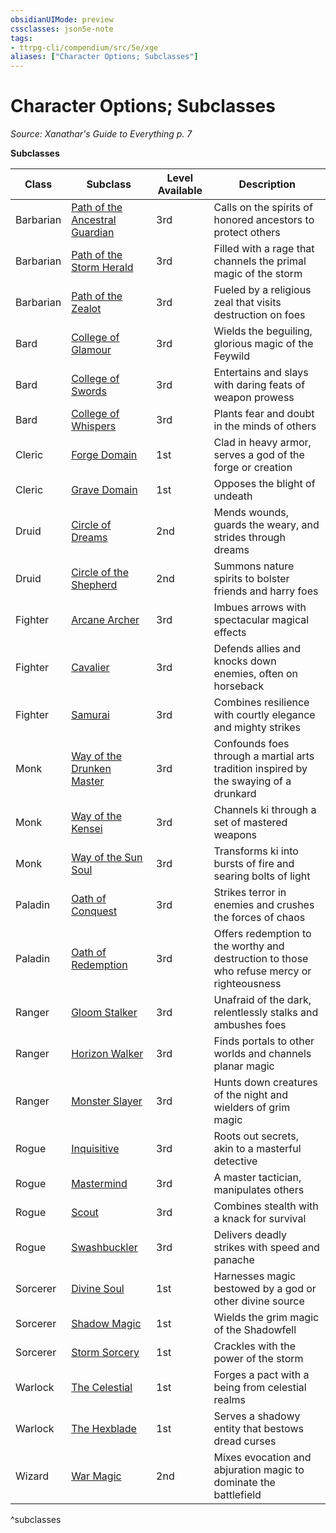 ```yaml
---
obsidianUIMode: preview
cssclasses: json5e-note
tags:
- ttrpg-cli/compendium/src/5e/xge
aliases: ["Character Options; Subclasses"]
---
```

# Character Options; Subclasses
*Source: Xanathar's Guide to Everything p. 7* 

**Subclasses**

| Class | Subclass | Level Available | Description |
|-------|----------|-----------------|-------------|
| Barbarian | [Path of the Ancestral Guardian](3-Mechanics/CLI/classes/barbarian-path-of-the-ancestral-guardian-xge.md) | 3rd | Calls on the spirits of honored ancestors to protect others |
| Barbarian | [Path of the Storm Herald](3-Mechanics/CLI/classes/barbarian-path-of-the-storm-herald-xge.md) | 3rd | Filled with a rage that channels the primal magic of the storm |
| Barbarian | [Path of the Zealot](3-Mechanics/CLI/classes/barbarian-path-of-the-zealot-xge.md) | 3rd | Fueled by a religious zeal that visits destruction on foes |
| Bard | [College of Glamour](3-Mechanics/CLI/classes/bard-college-of-glamour-xge.md) | 3rd | Wields the beguiling, glorious magic of the Feywild |
| Bard | [College of Swords](3-Mechanics/CLI/classes/bard-college-of-swords-xge.md) | 3rd | Entertains and slays with daring feats of weapon prowess |
| Bard | [College of Whispers](3-Mechanics/CLI/classes/bard-college-of-whispers-xge.md) | 3rd | Plants fear and doubt in the minds of others  |
| Cleric | [Forge Domain](3-Mechanics/CLI/classes/cleric-forge-domain-xge.md) | 1st | Clad in heavy armor, serves a god of the forge or creation |
| Cleric | [Grave Domain](3-Mechanics/CLI/classes/cleric-grave-domain-xge.md) | 1st | Opposes the blight of undeath |
| Druid | [Circle of Dreams](3-Mechanics/CLI/classes/druid-circle-of-dreams-xge.md) | 2nd | Mends wounds, guards the weary, and strides through dreams |
| Druid | [Circle of the Shepherd](3-Mechanics/CLI/classes/druid-circle-of-the-shepherd-xge.md) | 2nd | Summons nature spirits to bolster friends and harry foes |
| Fighter | [Arcane Archer](3-Mechanics/CLI/classes/fighter-arcane-archer-xge.md) | 3rd | Imbues arrows with spectacular magical effects |
| Fighter | [Cavalier](3-Mechanics/CLI/classes/fighter-cavalier-xge.md) | 3rd | Defends allies and knocks down enemies, often on horseback |
| Fighter | [Samurai](3-Mechanics/CLI/classes/fighter-samurai-xge.md) | 3rd | Combines resilience with courtly elegance and mighty strikes |
| Monk | [Way of the Drunken Master](3-Mechanics/CLI/classes/monk-way-of-the-drunken-master-xge.md) | 3rd | Confounds foes through a martial arts tradition inspired by the swaying of a drunkard |
| Monk | [Way of the Kensei](3-Mechanics/CLI/classes/monk-way-of-the-kensei-xge.md) | 3rd | Channels ki through a set of mastered weapons |
| Monk | [Way of the Sun Soul](3-Mechanics/CLI/classes/monk-way-of-the-sun-soul-xge.md) | 3rd | Transforms ki into bursts of fire and searing bolts of light |
| Paladin | [Oath of Conquest](3-Mechanics/CLI/classes/paladin-oath-of-conquest-xge.md) | 3rd | Strikes terror in enemies and crushes the forces of chaos |
| Paladin | [Oath of Redemption](3-Mechanics/CLI/classes/paladin-oath-of-redemption-xge.md) | 3rd | Offers redemption to the worthy and destruction to those who refuse mercy or righteousness |
| Ranger | [Gloom Stalker](3-Mechanics/CLI/classes/ranger-gloom-stalker-xge.md) | 3rd | Unafraid of the dark, relentlessly stalks and ambushes foes |
| Ranger | [Horizon Walker](3-Mechanics/CLI/classes/ranger-horizon-walker-xge.md) | 3rd | Finds portals to other worlds and channels planar magic |
| Ranger | [Monster Slayer](3-Mechanics/CLI/classes/ranger-monster-slayer-xge.md) | 3rd | Hunts down creatures of the night and wielders of grim magic |
| Rogue | [Inquisitive](3-Mechanics/CLI/classes/rogue-inquisitive-xge.md) | 3rd | Roots out secrets, akin to a masterful detective |
| Rogue | [Mastermind](3-Mechanics/CLI/classes/rogue-mastermind-xge.md) | 3rd | A master tactician, manipulates others |
| Rogue | [Scout](3-Mechanics/CLI/classes/rogue-scout-xge.md) | 3rd | Combines stealth with a knack for survival |
| Rogue | [Swashbuckler](3-Mechanics/CLI/classes/rogue-swashbuckler-xge.md) | 3rd | Delivers deadly strikes with speed and panache  |
| Sorcerer | [Divine Soul](3-Mechanics/CLI/classes/sorcerer-divine-soul-xge.md) | 1st | Harnesses magic bestowed by a god or other divine source |
| Sorcerer | [Shadow Magic](3-Mechanics/CLI/classes/sorcerer-shadow-magic-xge.md) | 1st | Wields the grim magic of the Shadowfell |
| Sorcerer | [Storm Sorcery](3-Mechanics/CLI/classes/sorcerer-storm-sorcery-xge.md) | 1st | Crackles with the power of the storm |
| Warlock | [The Celestial](3-Mechanics/CLI/classes/warlock-the-celestial-xge.md) | 1st | Forges a pact with a being from celestial realms |
| Warlock | [The Hexblade](3-Mechanics/CLI/classes/warlock-the-hexblade-xge.md) | 1st | Serves a shadowy entity that bestows dread curses |
| Wizard | [War Magic](3-Mechanics/CLI/classes/wizard-war-magic-xge.md) | 2nd | Mixes evocation and abjuration magic to dominate the battlefield |
^subclasses